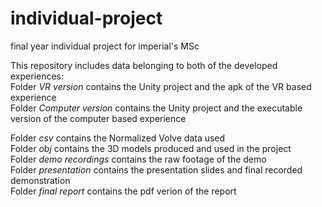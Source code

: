 # individual-project
final year individual project for imperial's MSc

This repository includes data belonging to both of the developed experiences:  
Folder *VR version* contains the Unity project and the apk of the VR based experience  
Folder *Computer version* contains the Unity project and the executable version of the computer based experience  
  
Folder *csv* contains the Normalized Volve data used  
Folder *obj* contains the 3D models produced and used in the project  
Folder *demo recordings* contains the raw footage of the demo  
Folder *presentation* contains the presentation slides and final recorded demonstration  
Folder *final report* contains the pdf verion of the report  


